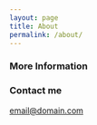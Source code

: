 ```yaml
---
layout: page
title: About
permalink: /about/
---
```



### More Information


### Contact me

[email@domain.com](mailto:email@domain.com)
